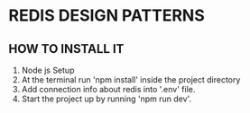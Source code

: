 # REDIS DESIGN PATTERNS



## HOW TO INSTALL IT

1. Node js Setup
2. At the terminal run 'npm install' inside the project directory
3. Add connection info about redis into '.env' file.
4. Start the project up by running 'npm run dev'.

